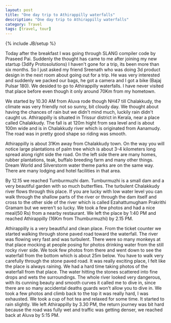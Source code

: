 ```yaml
---
layout: post
title: "One day trip to Athirappilly waterfalls"
description: "One day trip to Athirappilly waterfalls"
category: Travel
tags: [travel, tour]
---
```

{% include JB/setup %}

Today after the breakfast I was going through SLANG compiler code by Praseed Pai. Suddenly the thought has came to me after joining my new startup (3dify Protosolutions) I haven't gone for a trip, its been more than six months. So I just asked my friend Sreenath who was doing 3d product design in the next room about going out for a trip. He was very interested and suddenly we packed our bags, he got a camera and I got a bike (Bajaj Pulsar 180). We desided to go to Athirappilly waterfalls. I have never visited that place before even though it only around 70Km from my hometown.

We started by 10.30 AM from Aluva rode though NH47 till Chalakkudy, the climate was very friendly not so sunny, bit cloudy day. We thought about having the chances of rain but we didn't mind much, luckily rain didn't caught us. Athirappilly is situated in Trissur district in Kerala, near a place called Chalakkudy. The fall is at 120m hight from sea level and is about 100m wide and is in Chalakkudy river which is originated from Aanamudy. The road was in pretty good shape so riding was smooth.

Athirappilly is about 31Km away from Chalakkudy town. On the way you will notice large plantations of palm tree which is about 3-4 kilometers long spread along right side the road. On the left side there are many homes, rubber plantations, teak, buffalo breeding farm and many other things. Dream World and Silverstorm water theme parks are on the same way. There are many lodging and hotel facilities in that area.

By 12.15 we reached Tumburmuzhi dam. Tumburmuzhi is a small dam and a very beautiful garden with so much butterflies. The turbulent Chalakkudy river flows through this place. If you are lucky with low water level you can walk through the shallow parts of the river or through the dam itself and cross to the other side of the river which is called Ezahattumugham Prakrithi Gramam but we weren't so lucky. We took a few photos and had a nice meal(50 Rs) from a nearby restaurant. We left the place by 1:40 PM and reached Athirappilly (16Km from Thumburmuzhi) by 2.15 PM.

Athirappilly is a very beautiful and clean place. From the ticket counter we started walking through stone paved road toward the waterfall. The river was flowing very fast and was turbulent. There were so many monkeys at that place mocking at people posing for photos drinking water from the still rocky river side. We took few photos from there and went down to see the waterfall from the bottom which is about 25m below. You have to walk very carefully through the stone paved road. It was really exciting place, I felt like the place is always raining. We had a hard time taking photos of the waterfall from that place. The water hitting the stones scattered into fine drops and wets the surroundings. The whole river looked very dangerous, with its cunning beauty and smooth curves it called me to dive in, since there are so many accidental deaths guards won't allow you to dive in. We took a few photos   and climb back to the top it was really hard, I was exhausted. We took a cup of hot tea and relaxed for some time. It started to rain slightly. We left Athirappilly by 3.30 PM, the return journey was bit hard because the road was fully wet and traffic was getting denser, we reached back at Aluva by 5:15 PM.
